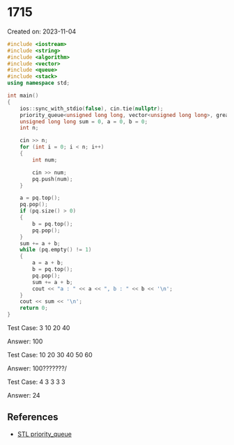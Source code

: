 # 1715
Created on: 2023-11-04

```cpp
#include <iostream>
#include <string>
#include <algorithm>
#include <vector>
#include <queue>
#include <stack>
using namespace std;

int	main()
{
	ios::sync_with_stdio(false), cin.tie(nullptr);
	priority_queue<unsigned long long, vector<unsigned long long>, greater<unsigned long long> > pq;
	unsigned long long sum = 0, a = 0, b = 0;
	int	n;

	cin >> n;
	for (int i = 0; i < n; i++)
	{
		int num;

		cin >> num;
		pq.push(num);
	}

	a = pq.top();
	pq.pop();
	if (pq.size() > 0)
	{
		b = pq.top();
		pq.pop();
	}
	sum += a + b;
	while (pq.empty() != 1)
	{
		a = a + b;
		b = pq.top();
		pq.pop();
		sum += a + b;
		cout << "a : " << a << ", b : " << b << '\n';
	}
	cout << sum << '\n';
	return 0;
}
```

Test Case:
3
10
20
40

Answer:
100

Test Case:
10
20
30
40
50
60

Answer:
100???????/

Test Case:
4
3
3
3
3

Answer:
24

## References

- [STL priority_queue](https://travelbeeee.tistory.com/126)
